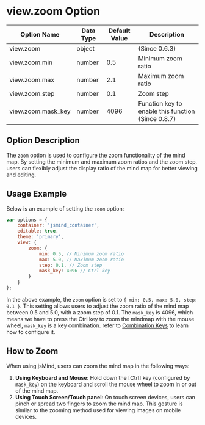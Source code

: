 # view.zoom Option

| Option Name | Data Type | Default Value | Description |
| --- | --- | --- | --- |
| view.zoom | object | | (Since 0.6.3) |
| view.zoom.min | number | 0.5 | Minimum zoom ratio |
| view.zoom.max | number | 2.1 | Maximum zoom ratio |
| view.zoom.step | number | 0.1 | Zoom step |
| view.zoom.mask_key | number | 4096 | Function key to enable this function (Since 0.8.7) |

## Option Description

The `zoom` option is used to configure the zoom functionality of the mind map. By setting the minimum and maximum zoom ratios and the zoom step, users can flexibly adjust the display ratio of the mind map for better viewing and editing.

## Usage Example

Below is an example of setting the `zoom` option:

```javascript
var options = {
    container: 'jsmind_container',
    editable: true,
    theme: 'primary',
    view: {
        zoom: {
            min: 0.5, // Minimum zoom ratio
            max: 5.0, // Maximum zoom ratio
            step: 0.1, // Zoom step
            mask_key: 4096 // Ctrl key
        }
    }
};
```

In the above example, the `zoom` option is set to `{ min: 0.5, max: 5.0, step: 0.1 }`. This setting allows users to adjust the zoom ratio of the mind map between 0.5 and 5.0, with a zoom step of 0.1.
The `mask_key` is 4096, which means we have to press the Ctrl key to zoom the mindmap with the mouse wheel, `mask_key` is a key combination. refer to [Combination Keys](option.shortcut.mapping.md) to learn how to configure it.

## How to Zoom

When using jsMind, users can zoom the mind map in the following ways:

1. **Using Keyboard and Mouse**: Hold down the [Ctrl] key (configured by `mask_key`) on the keyboard and scroll the mouse wheel to zoom in or out of the mind map.
2. **Using Touch Screen/Touch panel**: On touch screen devices, users can pinch or spread two fingers to zoom the mind map. This gesture is similar to the zooming method used for viewing images on mobile devices.
